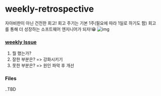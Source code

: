 # weekly-retrospective
자아비판이 아닌 건전한 회고! 회고 주기는 기본 1주(필요에 따라 1일로 하기도 함) 회고를 통해 더 성장하는 소프트웨어 엔지니어가 되자!😁
![img](https://miro.medium.com/max/3816/1*cvnWXRKpbiMNPAUz5Vex9A.png)
### [weekly Issue](https://github.com/ready-techie/weekly-Retrospective/issues)
1. 뭘 했는가?
2. 잘한 부분은? => 강화시키기
3. 못한 부분은? => 원인 파악 후 개선

### Files
..TBD

